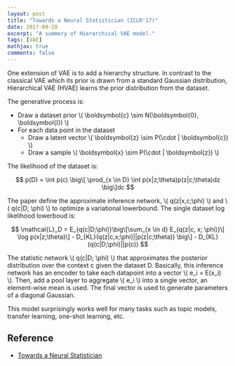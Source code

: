 ```yaml
---
layout: post
title: "Towards a Neural Statistician (ICLR'17)"
date: 2017-09-28
excerpt: "A summery of Hierarchical VAE model."
tags: [VAE]
mathjax: true
comments: false
---
```


One extension of VAE is to add a hierarchy structure. In contrast to the classical VAE which its prior is drawn from a standard Gaussian distribution, Hierarchical VAE (HVAE) learns the prior distribution from the dataset. 

The generative process is:
- Draw a dataset prior \\( \boldsymbol{c} \sim N(\boldsymbol{0}, \boldsymbol{I}) \\)
- For each data point in the dataset
  - Draw a latent vector \\( \boldsymbol{z} \sim P(\cdot | \boldsymbol{c}) \\)
  - Draw a sample \\( \boldsymbol{x} \sim P(\cdot | \boldsymbol{z}) \\)
  
The likelihood of the dataset is:

$$ p(D) = \int p(c) \big\[ \prod_{x \in D} \int p(x|z;\theta)p(z|c;\theta)dz \big\]dc $$

The paper define the approximate inference network, \\( q(z|x,c;\phi) \\) and \\( q(c|D; \phi) \\) to optimize a variational lowerbound. The single dataset log likelihood lowerboud is:

$$ \mathcal{L}_D = E_{q(c|D;\phi)}\big\[\sum_{x \in d} E_{q(z|c, x; \phi)}\[ \log p(x|z;\theta)\] - D_{KL}(q(z|c,x;\phi)||p(z|c;\theta)) \big\] - D_{KL}(q(c|D;\phi)||p(c)) $$

The statistic network \\( q(c|D; \phi) \\) that approximates the posterior distribution over the context c given the dataset D. Basically, this inference network has an encoder to take each datapoint into a vector \\( e_i = E(x_i) \\). Then, add a pool layer to aggregate \\( e_i \\) into a single vector, an element-wise mean is used. The final vector is used to generate parameters of a diagonal Gaussian.

This model surprisingly works well for many tasks such as topic models, transfer learning, one-shot learning, etc.

## Reference
- [Towards a Neural Statistician](https://arxiv.org/abs/1606.02185)
